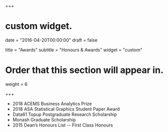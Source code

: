 +++
# custom widget.

date = "2016-04-20T00:00:00"
draft = false

title = "Awards"
subtitle = "Honours & Awards"
widget = "custom"

# Order that this section will appear in.
weight = 6

+++

* 2018 ACEMS Business Analytics Prize
* 2018 ASA Statistical Graphics Student Paper Award
* Data61 Topup Postgraduate Research Scholarship
* Monash Graduate Scholarship
* 2015 Dean’s Honours List -- First Class Honours
